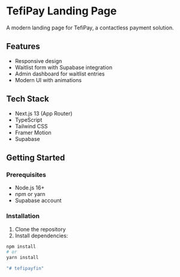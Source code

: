 # TefiPay Landing Page

A modern landing page for TefiPay, a contactless payment solution.

## Features

- Responsive design
- Waitlist form with Supabase integration
- Admin dashboard for waitlist entries
- Modern UI with animations

## Tech Stack

- Next.js 13 (App Router)
- TypeScript
- Tailwind CSS
- Framer Motion
- Supabase

## Getting Started

### Prerequisites

- Node.js 16+
- npm or yarn
- Supabase account

### Installation

1. Clone the repository
2. Install dependencies:

```bash
npm install
# or
yarn install

"# tefipayfin" 
